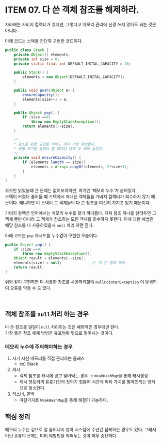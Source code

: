 # ITEM 07. **다 쓴 객체 참조를 해제하라.**

자바에는 가비지 컬렉터가 있지만, 그렇다고 메모리 관리에 신경 쓰지 않아도 되는 것은 아니다.  

아래 코드는 스택을 간단히 구현한 코드이다.

```java
public class Stack {
    private Object[] elements;
    private int size = 0;
    private static final int DEFAULT_INITAL_CAPACITY = 16;

    public Stack() {
        elements = new Object[DEFAULT_INITAL_CAPACITY];
    }

    public void push(Object e) {
        ensureCapacity();
        elements[size++] = e;
    }

    public Object pop() {
        if (size ==0)
            throw new EmptyStackException();
        return elements[--size];
    }

    /*
    * 원소를 위한 공간을 적어도 하나 이상 확보한다.
    * 배열 크기를 늘려야 할 때마다 대략 두 배씩 늘린다.
    */
    private void ensureCapacity() {
        if (elements.length == size){
            elements = Arrays.copyOf(elements, 2*size+1);
        }
    }
}
```

코드만 읽었을떄 큰 문제는 없어보이지만, 여기엔 '메모리 누수'가 숨어있다.  
스택이 커졌다 줄어들 떄 스택에서 꺼내진 객체들을 가비지 컬렉터가 회수하지 않기 때문이다. 왜냐하면 이 스택이 그 객체들의 다 쓴 참조를 여전히 가지고 있기 때문이다.

가비지 컬렉션 언어에서는 메모리 누수를 찾기 까다롭다. 객체 참조 하나를 살려두면 그 객체 뿐만 아니라 그 객체가 참조하는 모든 객체를 회수하지 못한다. 이에 대한 해법은 해당 참조를 다 사용하였을시 `null` 처리 하면 된다.

아래 코드는 `pop` 메서드를 누수없이 구현한 모습이다.

```java
public Object pop() {
    if (size ==0)
        throw new EmptyStackException();
    Object result = elements[--size];
    elements[size] = null;              // 다 쓴 참조 해제
    return result;
}
```

위와 같이 구현하면 다 사용한 참조를 사용하려할떄 `NullPointerException` 이 발생하여 오류를 막을 수 도 있다.

<br>

## **객체 참조를 `null`처리 하는 경우**

다 쓴 참조를 일일이 `null` 처리하는 것은 예외적인 경우에만 한다.  
가장 좋은 참조 해제 방법은 유효범위 밖으로 밀어내는 것이다.  

###  **메모리 누수에 주의해야하는 경우**
1. 자기 자신 메모리를 직접 관리하는 클래스
   - ex) Stack
2. 캐시
    - 객체 참조를 캐시에 넣고 잊어먹는 경우 → `WeakHashMap`을 통해 캐시생성
    - 캐시 엔트리의 유효기간의 정의가 힘들어 시간에 따라 가치를 떨어뜨리는 방식으로 청소한다.
3. 리스너, 콜백
    - 마찬가지로 `WeakHashMap`을 통해 해결이 가능하다.


## **핵심 정리**

메모리 누수는 겉으로 잘 들어나지 않아 시스템에 수년간 잠복하는 경우도 있다. 그래서 이런 종류의 문제는 미리 예방법을 익혀두는 것이 매우 중요하다.